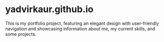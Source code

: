 # yadvirkaur.github.io
This is my portfolio project, featuring an elegant design with user-friendly navigation and showcasing information about me, my current skills, and some projects.
